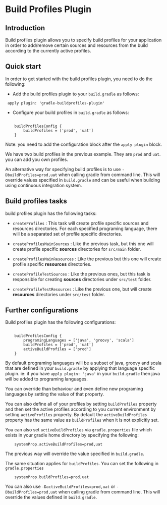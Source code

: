 # Build Profiles Plugin

## Introduction

Build profiles plugin allows you to specify build profiles for your application in order to add/remove certain
sources and resources from the build according to the currently active profiles.

## Quick start

In order to get started with the build profiles plugin, you need to do the following:

* Add the build profiles plugin to your `build.gradle` as follows:

` apply plugin: 'gradle-buildprofiles-plugin'`

* Configure your build profiles in `build.gradle` as follows:

```

    buildProfilesConfig {
        buildProfiles = ['prod', 'uat']
    }

```

Note: you need to add the configuration block after the `apply plugin` block.

We have two build profiles in the previous example. They are `prod` and `uat`. 
you can add you own profiles.

An alternative way for specifying build profiles is to use `-DbuildProfiles=prod,uat` when calling
gradle from command line. This will override values specified in `build.gradle` and can be
useful when building using continuous integration system.

## Build profiles tasks

build profiles plugin has the following tasks:

* `createProfiles` : This task will create profile specific sources and resources directories.
For each specified programing language, there will be a separated set of profile specific directories.

* `createProfilesMainSources` : Like the previous task, but this one will create profile specific
**sources** directories for `src/main` folder.

* `createProfilesMainResources` : Like the previous but this one will create profile
specific **resources** directories.

* `createProfileTestSources` : Like the previous ones, but this task is responsible for
creating **sources** directories under `src/test` folder.

* `createProfileTestResources` : Like the previous one, but will create **resources**
directories under `src/test` folder.

## Further configurations

Build profiles plugin has the following configurations:

```

    buildProfilesConfig {
        programingLanguages = ['java', 'groovy', 'scala']
        buildProfiles = ['prod', 'uat']
        activeBuildProfiles = ['prod'] 
    }

```

By default programing languages will be a subset of java, groovy and scala that
are defined in your `build.gradle` by applying that language specific plugin. ie: if
you have `apply plugin: 'java'` in your `build.gradle` then java will be added to
programing languages.

You can override than behaviour and even define new programing languages by setting
the value of that property.

You can also define all of your profiles by setting `buildProfiles` property and
then set the active profiles according to you current environment by setting
`activeProfiles` property. By default the `activeBuildProfiles` property has the same
value as `buildProfiles` when it is not explicitly set.

You can also set `activeBuildProfiles` via `gradle.properties` file which exists
in your gradle home directory by specifying the following:

```
    systemProp.activeBuildProfiles=prod,uat
```

The previous way will override the value specified in `build.gradle`.

The same situation applies for `buildProfiles`. You can set the following in `gradle.properties`

```
    systemProp.buildProfiles=prod,uat
```

You can also use `-DactiveBuildProfiles=prod,uat` or `-DbuildProfiles=prod,uat`
when calling gradle from command line. This will override the values defined in `build.gradle`.